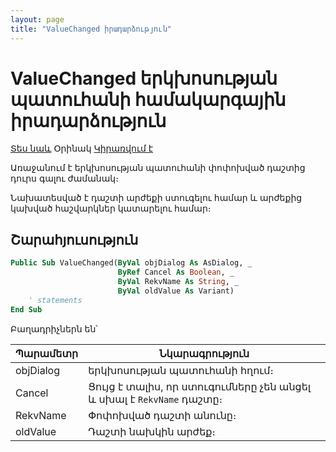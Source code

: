 ```yaml
---
layout: page
title: "ValueChanged իրադարձություն"
---
```


# ValueChanged երկխոսության պատուհանի համակարգային իրադարձություն

[Տես նաև](../scriptstproced.html) Օրինակ [Կիրառվում է](../Functions/AsDialog.html)

Առաջանում է երկխոսության պատուհանի փոփոխված դաշտից դուրս գալու ժամանակ։ 

Նախատեսված է դաշտի արժեքի ստուգելու համար և արժեքից կախված հաշվարկներ կատարելու համար։

## Շարահյուսություն

``` vb
Public Sub ValueChanged(ByVal objDialog As AsDialog, _
                        ByRef Cancel As Boolean, _
                        ByVal RekvName As String, _
                        ByVal oldValue As Variant)
    ' statements
End Sub
```

Բաղադրիչներն են՝

| Պարամետր | Նկարագրություն |
|--|--|
| objDialog | երկխոսության պատուհանի հղում։ |
| Cancel | Ցույց է տալիս, որ ստուգումները չեն անցել և սխալ է `RekvName` դաշտը։ |
| RekvName | Փոփոխված դաշտի անունը։ |
| oldValue | Դաշտի նախկին արժեք։ |

